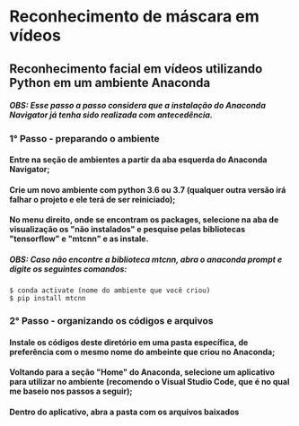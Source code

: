 # Reconhecimento de máscara em vídeos
## Reconhecimento facial em vídeos utilizando Python em um ambiente Anaconda

##### OBS: Esse passo a passo considera que a instalação do Anaconda Navigator já tenha sido realizada com antecedência.

### **1° Passo - preparando o ambiente**

#### Entre na seção de ambientes a partir da aba esquerda do Anaconda Navigator;
#### Crie um novo ambiente com python 3.6 ou 3.7 (qualquer outra versão irá falhar o projeto e ele terá de ser reiniciado);
#### No menu direito, onde se encontram os packages, selecione na aba de visualização os "não instalados" e pesquise pelas bibliotecas "tensorflow" e "mtcnn" e as instale.
##### OBS: Caso não encontre a biblioteca mtcnn, abra o anaconda prompt e digite os seguintes comandos:
```
$ conda activate (nome do ambiente que você criou)
$ pip install mtcnn
```
### **2° Passo - organizando os códigos e arquivos**

#### Instale os códigos deste diretório em uma pasta específica, de preferência com o mesmo nome do ambeinte que criou no Anaconda;
#### Voltando para a seção "Home" do Anaconda, selecione um aplicativo para utilizar no ambiente (recomendo o Visual Studio Code, que é no qual me baseio nos passos a seguir);
#### Dentro do aplicativo, abra a pasta com os arquivos baixados 
